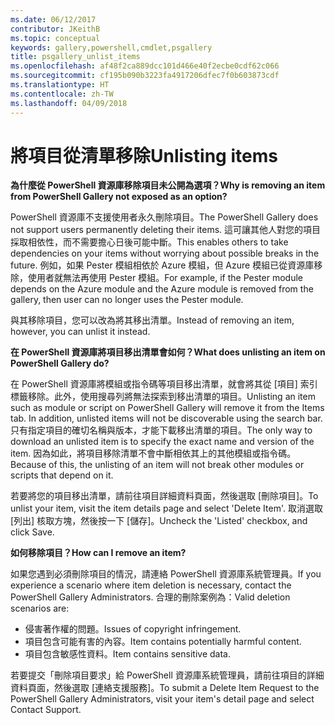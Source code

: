 ```yaml
---
ms.date: 06/12/2017
contributor: JKeithB
ms.topic: conceptual
keywords: gallery,powershell,cmdlet,psgallery
title: psgallery_unlist_items
ms.openlocfilehash: af48f2ca889dcc101d466e40f2ecbe0cdf62c066
ms.sourcegitcommit: cf195b090b3223fa4917206dfec7f0b603873cdf
ms.translationtype: HT
ms.contentlocale: zh-TW
ms.lasthandoff: 04/09/2018
---
```

# <a name="unlisting-items"></a><span data-ttu-id="71c40-103">將項目從清單移除</span><span class="sxs-lookup"><span data-stu-id="71c40-103">Unlisting items</span></span>

<span data-ttu-id="71c40-104">**為什麼從 PowerShell 資源庫移除項目未公開為選項？**</span><span class="sxs-lookup"><span data-stu-id="71c40-104">**Why is removing an item from PowerShell Gallery not exposed as an option?**</span></span>

<span data-ttu-id="71c40-105">PowerShell 資源庫不支援使用者永久刪除項目。</span><span class="sxs-lookup"><span data-stu-id="71c40-105">The PowerShell Gallery does not support users permanently deleting their items.</span></span>
<span data-ttu-id="71c40-106">這可讓其他人對您的項目採取相依性，而不需要擔心日後可能中斷。</span><span class="sxs-lookup"><span data-stu-id="71c40-106">This enables others to take dependencies on your items without worrying about possible breaks in the future.</span></span>
<span data-ttu-id="71c40-107">例如，如果 Pester 模組相依於 Azure 模組，但 Azure 模組已從資源庫移除，使用者就無法再使用 Pester 模組。</span><span class="sxs-lookup"><span data-stu-id="71c40-107">For example, if the Pester module depends on the Azure module and the Azure module is removed from the gallery, then user can no longer uses the Pester module.</span></span>

<span data-ttu-id="71c40-108">與其移除項目，您可以改為將其移出清單。</span><span class="sxs-lookup"><span data-stu-id="71c40-108">Instead of removing an item, however, you can unlist it instead.</span></span>

<span data-ttu-id="71c40-109">**在 PowerShell 資源庫將項目移出清單會如何？**</span><span class="sxs-lookup"><span data-stu-id="71c40-109">**What does unlisting an item on PowerShell Gallery do?**</span></span>

<span data-ttu-id="71c40-110">在 PowerShell 資源庫將模組或指令碼等項目移出清單，就會將其從 [項目] 索引標籤移除。此外，使用搜尋列將無法探索到移出清單的項目。</span><span class="sxs-lookup"><span data-stu-id="71c40-110">Unlisting an item such as module or script on PowerShell Gallery will remove it from the Items tab. In addition, unlisted items will not be discoverable using the search bar.</span></span>
<span data-ttu-id="71c40-111">只有指定項目的確切名稱與版本，才能下載移出清單的項目。</span><span class="sxs-lookup"><span data-stu-id="71c40-111">The only way to download an unlisted item is to specify the exact name and version of the item.</span></span>
<span data-ttu-id="71c40-112">因為如此，將項目移除清單不會中斷相依其上的其他模組或指令碼。</span><span class="sxs-lookup"><span data-stu-id="71c40-112">Because of this, the unlisting of an item will not break other modules or scripts that depend on it.</span></span>

<span data-ttu-id="71c40-113">若要將您的項目移出清單，請前往項目詳細資料頁面，然後選取 [刪除項目]。</span><span class="sxs-lookup"><span data-stu-id="71c40-113">To unlist your item, visit the item details page and select 'Delete Item'.</span></span> <span data-ttu-id="71c40-114">取消選取 [列出] 核取方塊，然後按一下 [儲存]。</span><span class="sxs-lookup"><span data-stu-id="71c40-114">Uncheck the 'Listed' checkbox, and click Save.</span></span>

<span data-ttu-id="71c40-115">**如何移除項目？**</span><span class="sxs-lookup"><span data-stu-id="71c40-115">**How can I remove an item?**</span></span>

<span data-ttu-id="71c40-116">如果您遇到必須刪除項目的情況，請連絡 PowerShell 資源庫系統管理員。</span><span class="sxs-lookup"><span data-stu-id="71c40-116">If you experience a scenario where item deletion is necessary, contact the PowerShell Gallery Administrators.</span></span>
<span data-ttu-id="71c40-117">合理的刪除案例為：</span><span class="sxs-lookup"><span data-stu-id="71c40-117">Valid deletion scenarios are:</span></span>
- <span data-ttu-id="71c40-118">侵害著作權的問題。</span><span class="sxs-lookup"><span data-stu-id="71c40-118">Issues of copyright infringement.</span></span>
- <span data-ttu-id="71c40-119">項目包含可能有害的內容。</span><span class="sxs-lookup"><span data-stu-id="71c40-119">Item contains potentially harmful content.</span></span>
- <span data-ttu-id="71c40-120">項目包含敏感性資料。</span><span class="sxs-lookup"><span data-stu-id="71c40-120">Item contains sensitive data.</span></span>

<span data-ttu-id="71c40-121">若要提交「刪除項目要求」給 PowerShell 資源庫系統管理員，請前往項目的詳細資料頁面，然後選取 [連絡支援服務]。</span><span class="sxs-lookup"><span data-stu-id="71c40-121">To submit a Delete Item Request to the PowerShell Gallery Administrators, visit your item's detail page and select Contact Support.</span></span>
